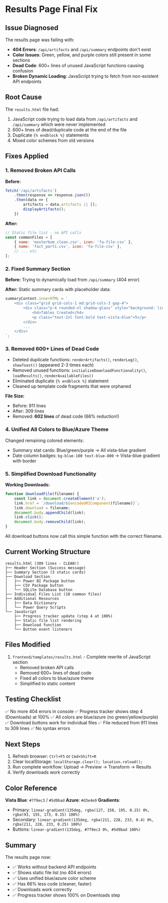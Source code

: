 # Results Page Final Fix

## Issue Diagnosed
The results page was failing with:
- **404 Errors**: `/api/artifacts` and `/api/summary` endpoints don't exist
- **Color Issues**: Green, yellow, and purple colors still present in some sections
- **Dead Code**: 600+ lines of unused JavaScript functions causing confusion
- **Broken Dynamic Loading**: JavaScript trying to fetch from non-existent API endpoints

## Root Cause
The `results.html` file had:
1. JavaScript code trying to load data from `/api/artifacts` and `/api/summary` which were never implemented
2. 600+ lines of dead/duplicate code at the end of the file
3. Duplicate `{% endblock %}` statements
4. Mixed color schemes from old versions

## Fixes Applied

### 1. Removed Broken API Calls
**Before:**
```javascript
fetch('/api/artifacts')
    .then(response => response.json())
    .then(data => {
        artifacts = data.artifacts || [];
        displayArtifacts();
    })
```

**After:**
```javascript
// Static file list - no API calls
const commonFiles = [
    { name: 'masterbom_clean.csv', icon: 'fa-file-csv' },
    { name: 'fact_parts.csv', icon: 'fa-file-csv' },
    // ... etc
];
```

### 2. Fixed Summary Section
**Before:** Trying to dynamically load from `/api/summary` (404 error)

**After:** Static summary cards with placeholder data:
```javascript
summaryContent.innerHTML = `
    <div class="grid grid-cols-1 md:grid-cols-3 gap-4">
        <div class="p-4 rounded-xl shadow-glass" style="background: linear-gradient(135deg, rgba(127, 158, 195, 0.15)...">
            <h4>Tables Created</h4>
            <p class="text-2xl font-bold text-vista-blue">5</p>
        </div>
        ...
    </div>
`;
```

### 3. Removed 600+ Lines of Dead Code
- Deleted duplicate functions: `renderArtifacts()`, `renderLog()`, `showToast()` (appeared 2-3 times each)
- Removed unused functions: `initializeDownloadFunctionality()`, `loadResults()`, `renderAvailableFiles()`
- Eliminated duplicate `{% endblock %}` statement
- Cleaned up template code fragments that were orphaned

**File Size:**
- Before: 911 lines
- After: 309 lines
- Removed: **602 lines** of dead code (66% reduction!)

### 4. Unified All Colors to Blue/Azure Theme
Changed remaining colored elements:
- Summary stat cards: Blue/green/purple → All vista-blue gradient
- Date column badges: `bg-blue-100 text-blue-800` → Vista-blue gradient with border

### 5. Simplified Download Functionality
**Working Downloads:**
```javascript
function downloadFile(filename) {
    const link = document.createElement('a');
    link.href = `/download/${encodeURIComponent(filename)}`;
    link.download = filename;
    document.body.appendChild(link);
    link.click();
    document.body.removeChild(link);
}
```

All download buttons now call this simple function with the correct filename.

## Current Working Structure

```
results.html (309 lines - CLEAN!)
├── Header Section (Success message)
├── Summary Section (3 static cards)
├── Download Section
│   ├── Power BI Package button
│   ├── CSV Package button
│   └── SQLite Database button
├── Individual Files List (10 common files)
├── Additional Resources
│   ├── Data Dictionary
│   └── Power Query Scripts
└── JavaScript
    ├── Progress tracker update (step 4 at 100%)
    ├── Static file list rendering
    ├── Download function
    └── Button event listeners
```

## Files Modified
1. `frontend/templates/results.html` - Complete rewrite of JavaScript section
   - Removed broken API calls
   - Removed 600+ lines of dead code
   - Fixed all colors to blue/azure theme
   - Simplified to static content

## Testing Checklist
✅ No more 404 errors in console
✅ Progress tracker shows step 4 (Downloads) at 100%
✅ All colors are blue/azure (no green/yellow/purple)
✅ Download buttons work for individual files
✅ File reduced from 911 lines to 309 lines
✅ No syntax errors

## Next Steps
1. Refresh browser: `Ctrl+F5` or `Cmd+Shift+R`
2. Clear localStorage: `localStorage.clear(); location.reload();`
3. Run complete workflow: Upload → Preview → Transform → Results
4. Verify downloads work correctly

## Color Reference
**Vista Blue**: `#7f9ec3` / `#5d9bad`
**Azure**: `#d3e4e9`
**Gradients**: 
- Primary: `linear-gradient(135deg, rgba(127, 158, 195, 0.15) 0%, rgba(93, 155, 173, 0.15) 100%)`
- Secondary: `linear-gradient(135deg, rgba(211, 228, 233, 0.4) 0%, rgba(211, 228, 233, 0.25) 100%)`
- Buttons: `linear-gradient(135deg, #7f9ec3 0%, #5d9bad 100%)`

## Summary
The results page now:
- ✅ Works without backend API endpoints
- ✅ Shows static file list (no 404 errors)
- ✅ Uses unified blue/azure color scheme
- ✅ Has 66% less code (cleaner, faster)
- ✅ Downloads work correctly
- ✅ Progress tracker shows 100% on Downloads step

